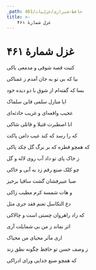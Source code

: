 ```yaml
---
_path: حافظ-شیرازی/غزلیات/461
title: >-
    غزل شمارهٔ ۴۶۱
---
```

# غزل شمارهٔ ۴۶۱

<div class="b" id="bn1"><div class="m1"><p>کتبت قصة شوقی و مدمعی باکی</p></div>
<div class="m2"><p>بیا که بی تو به جان آمدم ز غمناکی</p></div></div>
<div class="b" id="bn2"><div class="m1"><p>بسا که گفته‌ام از شوق با دو دیده خود</p></div>
<div class="m2"><p>ایا منازل سلمی فاین سلماک</p></div></div>
<div class="b" id="bn3"><div class="m1"><p>عجیب واقعه‌ای و غریب حادثه‌ای</p></div>
<div class="m2"><p>انا اصطبرت قتیلا و قاتلی شاکی</p></div></div>
<div class="b" id="bn4"><div class="m1"><p>که را رسد که کند عیب دامن پاکت</p></div>
<div class="m2"><p>که همچو قطره که بر برگ گل چکد پاکی</p></div></div>
<div class="b" id="bn5"><div class="m1"><p>ز خاک پای تو داد آب روی لاله و گل</p></div>
<div class="m2"><p>چو کلک صنع رقم زد به آبی و خاکی</p></div></div>
<div class="b" id="bn6"><div class="m1"><p>صبا عبیرفشان گشت ساقیا برخیز</p></div>
<div class="m2"><p>و هات شمسة کرم مطیب زاکی</p></div></div>
<div class="b" id="bn7"><div class="m1"><p>دع التکاسل تغنم فقد جری مثل</p></div>
<div class="m2"><p>که زاد راهروان چستی است و چالاکی</p></div></div>
<div class="b" id="bn8"><div class="m1"><p>اثر نماند ز من بی شمایلت آری</p></div>
<div class="m2"><p>اری مآثر محیای من محیاک</p></div></div>
<div class="b" id="bn9"><div class="m1"><p>ز وصف حسن تو حافظ چگونه نطق زند</p></div>
<div class="m2"><p>که همچو صنع خدایی ورای ادراکی</p></div></div>
